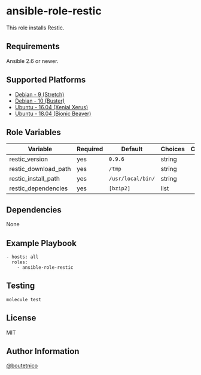 ansible-role-restic
===================

This role installs Restic.

Requirements
------------

Ansible 2.6 or newer.

Supported Platforms
-------------------

- [Debian - 9 (Stretch)](https://wiki.debian.org/DebianStretch)
- [Debian - 10 (Buster)](https://wiki.debian.org/DebianBuster)
- [Ubuntu - 16.04 (Xenial Xerus)](http://releases.ubuntu.com/16.04/)
- [Ubuntu - 18.04 (Bionic Beaver)](http://releases.ubuntu.com/18.04/)

Role Variables
--------------

| Variable                     | Required | Default                         | Choices   | Comments                                      |
|------------------------------|----------|---------------------------------|-----------|-----------------------------------------------|
| restic_version               | yes      | `0.9.6`                         | string    |                                               |
| restic_download_path         | yes      | `/tmp`                          | string    |                                               |
| restic_install_path          | yes      | `/usr/local/bin/`               | string    |                                               |
| restic_dependencies          | yes      | `[bzip2]`                       | list    |                                               |

Dependencies
------------

None

Example Playbook
----------------

    - hosts: all
      roles:
        - ansible-role-restic

Testing
-------

    molecule test

License
-------

MIT

Author Information
------------------

[@boutetnico](https://github.com/boutetnico)
